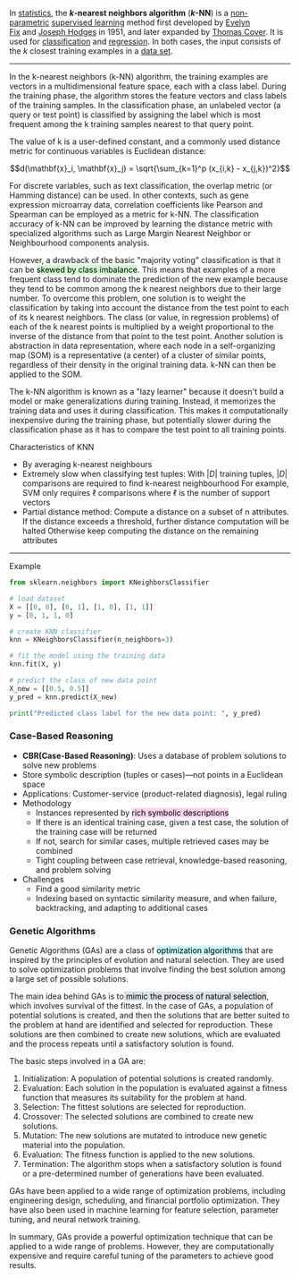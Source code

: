 In [statistics](https://en.wikipedia.org/wiki/Statistics "Statistics"), the **_k_-nearest neighbors algorithm** (**_k_-NN**) is a [non-parametric](https://en.wikipedia.org/wiki/Non-parametric_statistics "Non-parametric statistics") [supervised learning](https://en.wikipedia.org/wiki/Supervised_learning "Supervised learning") method first developed by [Evelyn Fix](https://en.wikipedia.org/wiki/Evelyn_Fix "Evelyn Fix") and [Joseph Hodges](https://en.wikipedia.org/wiki/Joseph_Lawson_Hodges_Jr. "Joseph Lawson Hodges Jr.") in 1951, and later expanded by [Thomas Cover](https://en.wikipedia.org/wiki/Thomas_M._Cover "Thomas M. Cover"). It is used for [classification](https://en.wikipedia.org/wiki/Statistical_classification "Statistical classification") and [regression](https://en.wikipedia.org/wiki/Regression_analysis "Regression analysis"). In both cases, the input consists of the _k_ closest training examples in a [data set](https://en.wikipedia.org/wiki/Data_set "Data set").

---

In the k-nearest neighbors (k-NN) algorithm, the training examples are vectors in a multidimensional feature space, each with a class label. During the training phase, the algorithm stores the feature vectors and class labels of the training samples. In the classification phase, an unlabeled vector (a query or test point) is classified by assigning the label which is most frequent among the k training samples nearest to that query point.

The value of k is a user-defined constant, and a commonly used distance metric for continuous variables is Euclidean distance: 

$$d(\mathbf{x}_i, \mathbf{x}_j) = \sqrt{\sum_{k=1}^p (x_{i,k} - x_{j,k})^2}$$

For discrete variables, such as text classification, the overlap metric (or Hamming distance) can be used. In other contexts, such as gene expression microarray data, correlation coefficients like Pearson and Spearman can be employed as a metric for k-NN. The classification accuracy of k-NN can be improved by learning the distance metric with specialized algorithms such as Large Margin Nearest Neighbor or Neighbourhood components analysis.

However, a drawback of the basic "majority voting" classification is that it can be <mark style="background: #BBFABBA6;">skewed by class imbalance</mark>. This means that examples of a more frequent class tend to dominate the prediction of the new example because they tend to be common among the k nearest neighbors due to their large number. To overcome this problem, one solution is to weight the classification by taking into account the distance from the test point to each of its k nearest neighbors. The class (or value, in regression problems) of each of the k nearest points is multiplied by a weight proportional to the inverse of the distance from that point to the test point. Another solution is abstraction in data representation, where each node in a self-organizing map (SOM) is a representative (a center) of a cluster of similar points, regardless of their density in the original training data. k-NN can then be applied to the SOM.

The k-NN algorithm is known as a "lazy learner" because it doesn't build a model or make generalizations during training. Instead, it memorizes the training data and uses it during classification. This makes it computationally inexpensive during the training phase, but potentially slower during the classification phase as it has to compare the test point to all training points.


Characteristics of KNN

-  By averaging k-nearest neighbours
-  Extremely slow when classifying test tuples:
	With $|D|$ training tuples, $|D|$ comparisons are required to find k-nearest neighbourhood
	For example, SVM only requires $\ell$ comparisons where $\ell$ is the number of support vectors
- Partial distance method:
	Compute a distance on a subset of n attributes.
	If the distance exceeds a threshold, further distance computation will be halted
	Otherwise keep computing the distance on the remaining attributes

----
Example

```python
from sklearn.neighbors import KNeighborsClassifier

# load dataset
X = [[0, 0], [0, 1], [1, 0], [1, 1]]
y = [0, 1, 1, 0]

# create KNN classifier
knn = KNeighborsClassifier(n_neighbors=3)

# fit the model using the training data
knn.fit(X, y)

# predict the class of new data point
X_new = [[0.5, 0.5]]
y_pred = knn.predict(X_new)

print("Predicted class label for the new data point: ", y_pred)
```

### Case-Based Reasoning

-   **CBR(Case-Based Reasoning)**: Uses a database of problem solutions to solve new problems
-   Store symbolic description (tuples or cases)—not points in a Euclidean space
-   Applications: Customer-service (product-related diagnosis), legal ruling
-   Methodology
    -   Instances represented by <mark style="background: #FFB8EBA6;">rich symbolic descriptions</mark>
    -   If there is an identical training case, given a test case, the solution of the training case will be returned
    -   If not, search for similar cases, multiple retrieved cases may be combined
    -   Tight coupling between case retrieval, knowledge-based reasoning, and problem solving
-   Challenges
    -   Find a good similarity metric
    -   Indexing based on syntactic similarity measure, and when failure, backtracking, and adapting to additional cases


### Genetic Algorithms

Genetic Algorithms (GAs) are a class of <mark style="background: #ABF7F7A6;">optimization algorithms</mark> that are inspired by the principles of evolution and natural selection. They are used to solve optimization problems that involve finding the best solution among a large set of possible solutions.

The main idea behind GAs is to<mark style="background: #CACFD9A6;"> mimic the process of natural selection</mark>, which involves survival of the fittest. In the case of GAs, a population of potential solutions is created, and then the solutions that are better suited to the problem at hand are identified and selected for reproduction. These solutions are then combined to create new solutions, which are evaluated and the process repeats until a satisfactory solution is found.

The basic steps involved in a GA are:

1.  Initialization: A population of potential solutions is created randomly.
2.  Evaluation: Each solution in the population is evaluated against a fitness function that measures its suitability for the problem at hand.
3.  Selection: The fittest solutions are selected for reproduction.
4.  Crossover: The selected solutions are combined to create new solutions.
5.  Mutation: The new solutions are mutated to introduce new genetic material into the population.
6.  Evaluation: The fitness function is applied to the new solutions.
7.  Termination: The algorithm stops when a satisfactory solution is found or a pre-determined number of generations have been evaluated.

GAs have been applied to a wide range of optimization problems, including engineering design, scheduling, and financial portfolio optimization. They have also been used in machine learning for feature selection, parameter tuning, and neural network training.

In summary, GAs provide a powerful optimization technique that can be applied to a wide range of problems. However, they are computationally expensive and require careful tuning of the parameters to achieve good results.